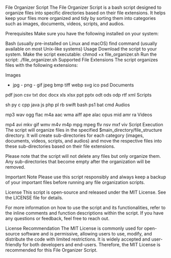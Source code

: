 File Organizer Script
The File Organizer Script is a bash script designed to organize files into specific directories based on their file extensions. It helps keep your files more organized and tidy by sorting them into categories such as images, documents, videos, scripts, and audios.

Prerequisites
Make sure you have the following installed on your system:

Bash (usually pre-installed on Linux and macOS)
find command (usually available on most Unix-like systems)
Usage
Download the script to your system.
Make the script executable: chmod +x file_organizer.sh
Run the script: ./file_organizer.sh
Supported File Extensions
The script organizes files with the following extensions:

Images
- jpg - png - gif
jpeg
bmp
tiff
webp
svg
ico
psd
Documents

pdf
json
csv
txt
doc
docx
xls
xlsx
ppt
pptx
odt
ods
odp
rtf
xml
Scripts

sh
py
c
cpp
java
js
php
pl
rb
swift
bash
ps1
bat
cmd
Audios

mp3
wav
ogg
flac
m4a
aac
wma
aiff
ape
alac
opus
mid
amr
ra
Videos

mp4
avi
mkv
gif
wmv
m4v
m4p
mpg
mpeg
flv
nsv
mxf
viv
Script Execution
The script will organize files in the specified $main_directory/file_structure directory. It will create sub-directories for each category (images, documents, videos, scripts, and audios) and move the respective files into these sub-directories based on their file extensions.

Please note that the script will not delete any files but only organize them. Any sub-directories that become empty after the organization will be removed.

Important Note
Please use this script responsibly and always keep a backup of your important files before running any file organization scripts.

License
This script is open-source and released under the MIT License. See the LICENSE file for details.

For more information on how to use the script and its functionalities, refer to the inline comments and function descriptions within the script. If you have any questions or feedback, feel free to reach out.

License Recommendation
The MIT License is commonly used for open-source software and is permissive, allowing users to use, modify, and distribute the code with limited restrictions. It is widely accepted and user-friendly for both developers and end-users. Therefore, the MIT License is recommended for this File Organizer Script.
